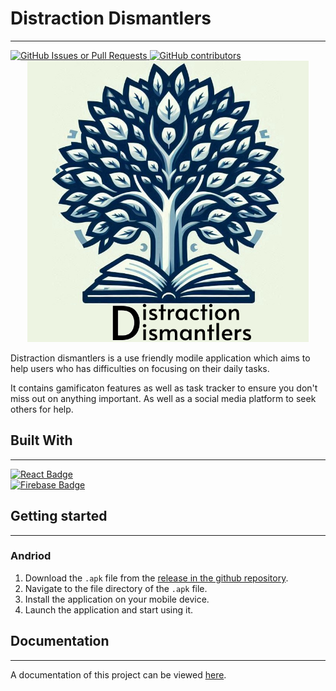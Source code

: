 # Distraction Dismantlers
---

<a href="https://github.com/Nicholas-Cheng-De-Fei/Distraction-Dismantlers/issues">
   <img alt="GitHub Issues or Pull Requests" src="https://img.shields.io/github/issues/Nicholas-Cheng-De-Fei/Distraction-Dismantlers?style=for-the-badge">
</a>

<a href="https://github.com/Nicholas-Cheng-De-Fei/Distraction-Dismantlers/graphs/contributors">
   <img alt="GitHub contributors" src="https://img.shields.io/github/contributors/Nicholas-Cheng-De-Fei/Distraction-Dismantlers?style=for-the-badge">
</a>

<!-- PROJECT LOGO -->
<div align = "center">
   <img src = "assets\images\App-icon\app logo.png" width="450" height="450">
</div>

Distraction dismantlers is a use friendly modile application which aims to help users who has difficulties on focusing on their daily tasks.

It contains gamificaton features as well as task tracker to ensure you don't miss out on anything important. As well as a social media platform to seek others for help.

## Built With
---
<div>
   <div>
      <a href="https://reactnative.dev">
         <img alt="React Badge" src="https://img.shields.io/badge/react-blue?style=for-the-badge&logo=react">
      </a>
   </div>
   <div>
      <a href="https://firebase.google.com">
         <img alt="Firebase Badge" src="https://img.shields.io/badge/firebase-orange?style=for-the-badge&logo=firebase">
      </a>
   </div>
</div>

## Getting started
---

### Andriod

1. Download the `.apk` file from the [release in the github repository](https://github.com/Nicholas-Cheng-De-Fei/Distraction-Dismantlers/releases/tag/v1).
2. Navigate to the file directory of the `.apk` file.
3. Install the application on your mobile device.
4. Launch the application and start using it.

## Documentation
---

A documentation of this project can be viewed [here](https://docs.google.com/document/d/1pT2PsQB04get2XAIjOpvCnX9AaCnHMvd/edit?usp=sharing&ouid=110498249100755714009&rtpof=true&sd=true).
